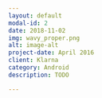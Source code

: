 ```yaml
---
layout: default
modal-id: 2
date: 2018-11-02
img: wavy_proper.png
alt: image-alt
project-date: April 2016
client: Klarna
category: Android
description: TODO

---
```

